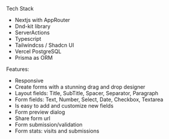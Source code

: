 Tech Stack

- Nextjs with AppRouter
- Dnd-kit library
- ServerActions
- Typescript
- Tailwindcss / Shadcn UI
- Vercel PostgreSQL
- Prisma as ORM

Features:

- Responsive
- Create forms with a stunning drag and drop designer
- Layout fields: Title, SubTitle, Spacer, Separator, Paragraph
- Form fields: Text, Number, Select, Date, Checkbox, Textarea
- Is easy to add and customize new fields
- Form preview dialog
- Share form url
- Form submission/validation
- Form stats: visits and submissions
